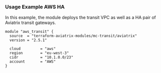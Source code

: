 ### Usage Example AWS HA

In this example, the module deploys the transit VPC as well as a HA pair of Aviatrix transit gateways.

```hcl
module "aws_transit" {
  source  = "terraform-aviatrix-modules/mc-transit/aviatrix"
  version = "2.5.1"

  cloud         = "aws"
  region        = "eu-west-3"
  cidr          = "10.1.0.0/23"
  account       = "AWS"
}
```